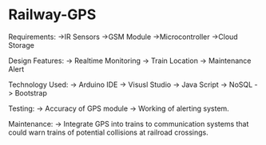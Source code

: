 # Railway-GPS
Requirements:
  ->IR Sensors
  ->GSM Module
  ->Microcontroller
  ->Cloud Storage
  
Design
Features:
->  Realtime Monitoring
->  Train Location
->  Maintenance Alert

Technology Used:
->  Arduino IDE
->  Visusl Studio
->  Java Script
->  NoSQL
->  Bootstrap

Testing:
-> Accuracy of GPS module
-> Working of alerting system.

Maintenance:
-> Integrate GPS into trains to communication systems that could warn trains of potential collisions at railroad   crossings.
